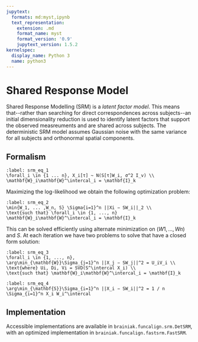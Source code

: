 ```yaml
---
jupytext:
  formats: md:myst,ipynb
  text_representation:
    extension: .md
    format_name: myst
    format_version: '0.9'
    jupytext_version: 1.5.2
kernelspec:
  display_name: Python 3
  name: python3
---
```


# Shared Response Model

Shared Response Modelling (SRM) is a _latent factor model_.
This means that--rather than searching for direct correspondences across subjects--an initial dimensionality reduction is
used to identify latent factors that support the observed measreuments and are shared across subjects.
The deterministic SRM model assumes Gaussian noise with the same variance for all subjects and orthonormal spatial components.

## Formalism

```{math}
:label: srm_eq_1
\forall_i \in {1 ... n}, X_i[τ] ~ N(S[τ]W_i, σ^2 I_v) \\
\mathbf{W}_i\mathbf{W}^\intercal_i = \mathbf{I}_k
```

Maximizing the log-likelihood we obtain the following optimization problem:

```{math}
:label: srm_eq_2
\min{W_1, ... ,W_n, S} \Sigma{i=1}^n ||Xi − SW_i||_2 \\
\text{such that} \forall_i \in {1, ..., n}
\mathbf{W}_i\mathbf{W}^\intercal_i = \mathbf{I}_k
```

This can be solved efficiently using alternate minimization on $(W1, ..., Wn)$
and $S$.
At each iteration we have two problems to solve that have a closed form
solution:

```{math}
:label: srm_eq_3
\forall_i \in {1, ..., n},
\arg\min_{\mathbf{W}}\Sigma_{j=1}^n ||X_j − SW_j||^2 = U_iV_i \\
\text{where} Ui, Di, Vi = SVD(S^\intercal X_i) \\
\text{such that} \mathbf{W}_i\mathbf{W}^\intercal_i = \mathbf{I}_k
```

```{math}
:label: srm_eq_4
\arg\min_{\mathbf{S}}\Sigma_{i=1}^n ||X_i − SW_i||^2 = 1 / n \Sigma_{i=1}^n X_i W_i^\intercal
```

## Implementation

Accessible implementations are available in `brainiak.funcalign.srm.DetSRM`,
with an optimized implementation in `brainiak.funcalign.fastsrm.FastSRM`.

```{code-cell} python3
```